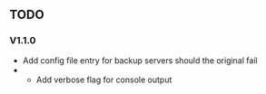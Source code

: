 ## TODO

### V1.1.0
* Add config file entry for backup servers should the original fail
* * Add verbose flag for console output